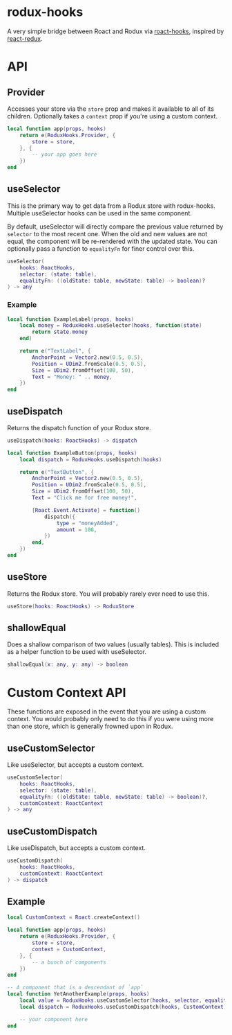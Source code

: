 # rodux-hooks

A very simple bridge between Roact and Rodux via [roact-hooks](https://github.com/Kampfkarren/roact-hooks), inspired by [react-redux](https://react-redux.js.org/api/hooks).

# API

## Provider

Accesses your store via the `store` prop and makes it available to all of its children. Optionally takes a `context` prop if you're using a custom context.

```lua
local function app(props, hooks)
    return e(RoduxHooks.Provider, {
        store = store,
    }, {
        -- your app goes here
    })
end
```

## useSelector

This is the primary way to get data from a Rodux store with rodux-hooks. Multiple useSelector hooks can be used in the same component.

By default, useSelector will directly compare the previous value returned by `selector` to the most recent one. When the old and new values are not equal, the component will be re-rendered with the updated state. You can optionally pass a function to `equalityFn` for finer control over this.

```lua
useSelector(
    hooks: RoactHooks,
    selector: (state: table),
    equalityFn: ((oldState: table, newState: table) -> boolean)?
) -> any
```

### Example

```lua
local function ExampleLabel(props, hooks)
    local money = RoduxHooks.useSelector(hooks, function(state)
        return state.money
    end)

    return e("TextLabel", {
        AnchorPoint = Vector2.new(0.5, 0.5),
        Position = UDim2.fromScale(0.5, 0.5),
        Size = UDim2.fromOffset(100, 50),
        Text = "Money: " .. money,
    })
end
```

## useDispatch

Returns the dispatch function of your Rodux store.

```lua
useDispatch(hooks: RoactHooks) -> dispatch
```

```lua
local function ExampleButton(props, hooks)
    local dispatch = RoduxHooks.useDispatch(hooks)

    return e("TextButton", {
        AnchorPoint = Vector2.new(0.5, 0.5),
        Position = UDim2.fromScale(0.5, 0.5),
        Size = UDim2.fromOffset(100, 50),
        Text = "Click me for free money!",

        [Roact.Event.Activate] = function()
            dispatch({
                type = "moneyAdded",
                amount = 100,
            })
        end,
    })
end
```

## useStore

Returns the Rodux store. You will probably rarely ever need to use this.

```lua
useStore(hooks: RoactHooks) -> RoduxStore
```

## shallowEqual

Does a shallow comparison of two values (usually tables). This is included as a helper function to be used with useSelector.

```lua
shallowEqual(x: any, y: any) -> boolean
```

# Custom Context API

These functions are exposed in the event that you are using a custom context. You would probably only need to do this if you were using more than one store, which is generally frowned upon in Rodux.

## useCustomSelector

Like useSelector, but accepts a custom context.

```lua
useCustomSelector(
    hooks: RoactHooks,
    selector: (state: table),
    equalityFn: ((oldState: table, newState: table) -> boolean)?,
    customContext: RoactContext
) -> any
```

## useCustomDispatch

Like useDispatch, but accepts a custom context.

```lua
useCustomDispatch(
    hooks: RoactHooks,
    customContext: RoactContext
) -> dispatch
```

## Example

```lua
local CustomContext = Roact.createContext()

local function app(props, hooks)
    return e(RoduxHooks.Provider, {
        store = store,
        context = CustomContext,
    }, {
        -- a bunch of components
    })
end

-- A component that is a descendant of `app`
local function YetAnotherExample(props, hooks)
    local value = RoduxHooks.useCustomSelector(hooks, selector, equalityFn, CustomContext)
    local dispatch = RoduxHooks.useCustomDispatch(hooks, CustomContext)

    -- your component here
end
```
